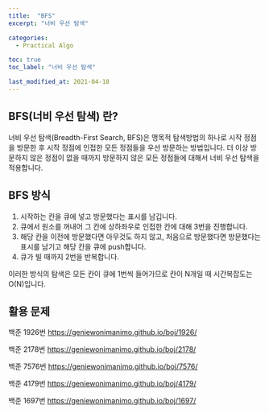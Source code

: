 ```yaml
---
title:  "BFS"
excerpt: "너비 우선 탐색"

categories:
  - Practical Algo

toc: true
toc_label: "너비 우선 탐색"

last_modified_at: 2021-04-18
---
```


## BFS(너비 우선 탐색) 란?
너비 우선 탐색(Breadth-First Search, BFS)은 맹목적 탐색방법의 하나로 시작 정점을 방문한 후 시작 정점에 인접한 모든 정점들을 우선 방문하는 방법입니다. 더 이상 방문하지 않은 정점이 없을 때까지 방문하지 않은 모든 정점들에 대해서 너비 우선 탐색을 적용합니다.

## BFS 방식
1. 시작하는 칸을 큐에 넣고 방문했다는 표시를 남깁니다.
2. 큐에서 원소를 꺼내어 그 칸에 상하좌우로 인접한 칸에 대해 3번을 진행합니다.
3. 해당 칸을 이전에 방문했다면 아무것도 하지 않고, 처음으로 방문했다면 방문했다는 표시를 남기고 해당 칸을 큐에 push합니다.
4. 큐가 빌 때까지 2번을 반복합니다.

이러한 방식의 탐색은 모든 칸이 큐에 1번씩 들어가므로 칸이 N개일 때 시간복잡도는 O(N)입니다.

## 활용 문제    
백준 1926번 <https://geniewonimanimo.github.io/boj/1926/>

백준 2178번 <https://geniewonimanimo.github.io/boj/2178/>

백준 7576번 <https://geniewonimanimo.github.io/boj/7576/>

백준 4179번 <https://geniewonimanimo.github.io/boj/4179/>

백준 1697번 <https://geniewonimanimo.github.io/boj/1697/>